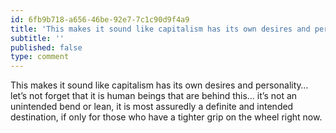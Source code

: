 ```yaml
---
id: 6fb9b718-a656-46be-92e7-7c1c90d9f4a9
title: 'This makes it sound like capitalism has its own desires and personality… let’s not forget that it…'
subtitle: ''
published: false
type: comment
---
```




This makes it sound like capitalism has its own desires and personality… let’s not forget that it is human beings that are behind this… it’s not an unintended bend or lean, it is most assuredly a definite and intended destination, if only for those who have a tighter grip on the wheel right now.

